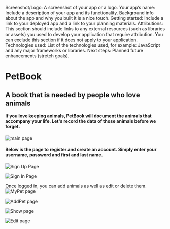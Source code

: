 Screenshot/Logo: A screenshot of your app or a logo.
Your app’s name: Include a description of your app and its functionality. Background info about the app and why you built it is a nice touch.
Getting started: Include a link to your deployed app and a link to your planning materials.
Attributions: This section should include links to any external resources (such as libraries or assets) you used to develop your application that require attribution. You can exclude this section if it does not apply to your application.
Technologies used: List of the technologies used, for example: JavaScript and any major frameworks or libraries.
Next steps: Planned future enhancements (stretch goals).

# PetBook
## A book that is needed by people who love animals
####  If you love keeping animals, PetBook will document the animals that accompany your life. Let's record the data of those animals before we forget. 

![main page](image.png)


#### Below is the page to register and create an account. Simply enter your username, password and first and last name.
![Sign Up Page](image-1.png)


![Sign In Page](image-2.png)

Once logged in, you can add animals as well as edit or delete them.
![MyPet page](image-3.png)


![AddPet page](image-4.png)


![Show page](image-5.png)

![Edit page](image-6.png)

